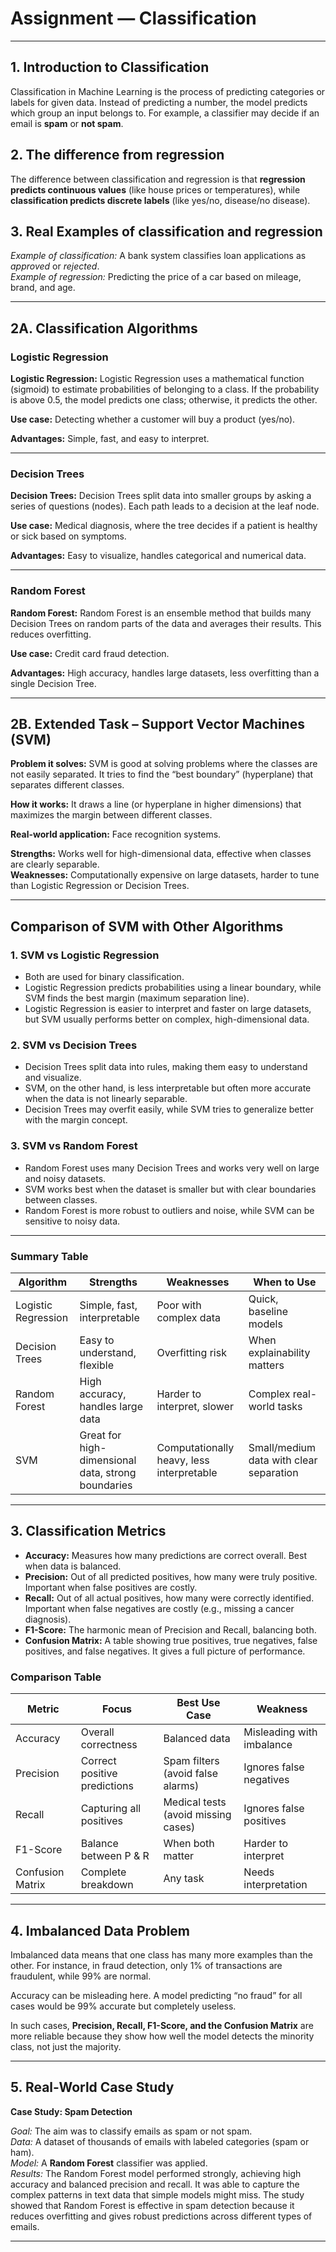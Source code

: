 # Assignment — Classification
---

## 1. Introduction to Classification  

Classification in Machine Learning is the process of predicting categories or labels for given data. Instead of predicting a number, the model predicts which group an input belongs to. For example, a classifier may decide if an email is **spam** or **not spam**.  

## 2. The difference from regression 

The difference between classification and regression is that **regression predicts continuous values** (like house prices or temperatures), while **classification predicts discrete labels** (like yes/no, disease/no disease).  

## 3. Real Examples of classification and regression

*Example of classification:* A bank system classifies loan applications as *approved* or *rejected*.  
*Example of regression:* Predicting the price of a car based on mileage, brand, and age.  

---

## 2A. Classification Algorithms  

### Logistic Regression  
**Logistic Regression:** Logistic Regression uses a mathematical function (sigmoid) to estimate probabilities of belonging to a class. If the probability is above 0.5, the model predicts one class; otherwise, it predicts the other.  

**Use case:** Detecting whether a customer will buy a product (yes/no).  

**Advantages:** Simple, fast, and easy to interpret.  

---

### Decision Trees  
**Decision Trees:** Decision Trees split data into smaller groups by asking a series of questions (nodes). Each path leads to a decision at the leaf node.  

**Use case:** Medical diagnosis, where the tree decides if a patient is healthy or sick based on symptoms.  

**Advantages:** Easy to visualize, handles categorical and numerical data.  

---

### Random Forest  
**Random Forest:** Random Forest is an ensemble method that builds many Decision Trees on random parts of the data and averages their results. This reduces overfitting.  

**Use case:** Credit card fraud detection.  

**Advantages:** High accuracy, handles large datasets, less overfitting than a single Decision Tree.    

---

## 2B. Extended Task – Support Vector Machines (SVM)  

**Problem it solves:** SVM is good at solving problems where the classes are not easily separated. It tries to find the “best boundary” (hyperplane) that separates different classes.  

**How it works:** It draws a line (or hyperplane in higher dimensions) that maximizes the margin between different classes.  

**Real-world application:** Face recognition systems.  

**Strengths:** Works well for high-dimensional data, effective when classes are clearly separable.  
**Weaknesses:** Computationally expensive on large datasets, harder to tune than Logistic Regression or Decision Trees.  

---

## Comparison of SVM with Other Algorithms  

### 1. SVM vs Logistic Regression  
- Both are used for binary classification.  
- Logistic Regression predicts probabilities using a linear boundary, while SVM finds the best margin (maximum separation line).  
- Logistic Regression is easier to interpret and faster on large datasets, but SVM usually performs better on complex, high-dimensional data.  

### 2. SVM vs Decision Trees  
- Decision Trees split data into rules, making them easy to understand and visualize.  
- SVM, on the other hand, is less interpretable but often more accurate when the data is not linearly separable.  
- Decision Trees may overfit easily, while SVM tries to generalize better with the margin concept.  

### 3. SVM vs Random Forest  
- Random Forest uses many Decision Trees and works very well on large and noisy datasets.  
- SVM works best when the dataset is smaller but with clear boundaries between classes.  
- Random Forest is more robust to outliers and noise, while SVM can be sensitive to noisy data.  

---

### Summary Table  

| Algorithm           | Strengths                           | Weaknesses                     | When to Use |
|---------------------|--------------------------------------|--------------------------------|-------------|
| Logistic Regression | Simple, fast, interpretable          | Poor with complex data          | Quick, baseline models |
| Decision Trees      | Easy to understand, flexible         | Overfitting risk                | When explainability matters |
| Random Forest       | High accuracy, handles large data    | Harder to interpret, slower     | Complex real-world tasks |
| SVM                 | Great for high-dimensional data, strong boundaries | Computationally heavy, less interpretable | Small/medium data with clear separation |

---

## 3. Classification Metrics  

- **Accuracy:** Measures how many predictions are correct overall. Best when data is balanced.  
- **Precision:** Out of all predicted positives, how many were truly positive. Important when false positives are costly.  
- **Recall:** Out of all actual positives, how many were correctly identified. Important when false negatives are costly (e.g., missing a cancer diagnosis).  
- **F1-Score:** The harmonic mean of Precision and Recall, balancing both.  
- **Confusion Matrix:** A table showing true positives, true negatives, false positives, and false negatives. It gives a full picture of performance.  

### Comparison Table  

| Metric          | Focus                        | Best Use Case | Weakness |
|-----------------|------------------------------|---------------|----------|
| Accuracy        | Overall correctness          | Balanced data | Misleading with imbalance |
| Precision       | Correct positive predictions | Spam filters (avoid false alarms) | Ignores false negatives |
| Recall          | Capturing all positives      | Medical tests (avoid missing cases) | Ignores false positives |
| F1-Score        | Balance between P & R        | When both matter | Harder to interpret |
| Confusion Matrix| Complete breakdown           | Any task      | Needs interpretation |

---

## 4. Imbalanced Data Problem  

Imbalanced data means that one class has many more examples than the other. For instance, in fraud detection, only 1% of transactions are fraudulent, while 99% are normal.  

Accuracy can be misleading here. A model predicting “no fraud” for all cases would be 99% accurate but completely useless.  

In such cases, **Precision, Recall, F1-Score, and the Confusion Matrix** are more reliable because they show how well the model detects the minority class, not just the majority.  

---

## 5. Real-World Case Study  

**Case Study: Spam Detection**  

*Goal:* The aim was to classify emails as spam or not spam.  
*Data:* A dataset of thousands of emails with labeled categories (spam or ham).  
*Model:* A **Random Forest** classifier was applied.  
*Results:* The Random Forest model performed strongly, achieving high accuracy and balanced precision and recall. It was able to capture the complex patterns in text data that simple models might miss. The study showed that Random Forest is effective in spam detection because it reduces overfitting and gives robust predictions across different types of emails.  

---

